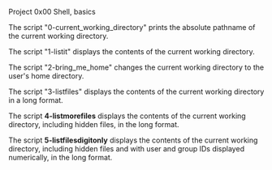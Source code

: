 Project 0x00 Shell, basics

The script "0-current_working_directory" prints the absolute pathname of the current working directory.

The script "1-listit" displays the contents of the current working directory.

The script "2-bring_me_home" changes the current working directory to the user's home directory.

The script "3-listfiles" displays the contents of the current working directory in a long format.

The script **4-listmorefiles** displays the contents of the current working directory, including hidden files, in the long format.

The script **5-listfilesdigitonly** displays the contents of the current working directory, including hidden files and with user and group IDs displayed numerically, in the long format.
